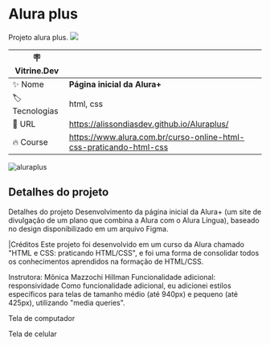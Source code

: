 # Alura plus

Projeto alura plus.
<img src="https://cdn.jsdelivr.net/gh/devicons/devicon/icons/html5/html5-original.svg" />
          

            
          

| :placard: Vitrine.Dev |     |
| -------------  | --- |
| :sparkles: Nome        | **Página inicial da Alura+**
| :label: Tecnologias |  html, css
| :rocket: URL         | https://alissondiasdev.github.io/Aluraplus/
| :fire: Course     | https://www.alura.com.br/curso-online-html-css-praticando-html-css

<!-- Inserir imagem com a #vitrinedev ao final do link -->
![aluraplus](https://user-images.githubusercontent.com/84820359/210069468-cd0ee478-7e76-49d1-b95d-bca17755c79d.png#vitrinedev)



## Detalhes do projeto

Detalhes do projeto
Desenvolvimento da página inicial da Alura+ (um site de divulgação de um plano que combina a Alura com o Alura Língua), baseado no design disponibilizado em um arquivo Figma.

|Créditos
Este projeto foi desenvolvido em um curso da Alura chamado "HTML e CSS: praticando HTML/CSS", e foi uma forma de consolidar todos os conhecimentos aprendidos na formação de HTML/CSS.

Instrutora: Mônica Mazzochi Hillman
Funcionalidade adicional: responsividade
Como funcionalidade adicional, eu adicionei estilos específicos para telas de tamanho médio (até 940px) e pequeno (até 425px), utilizando "media queries".

Tela de computador

Tela de celular

